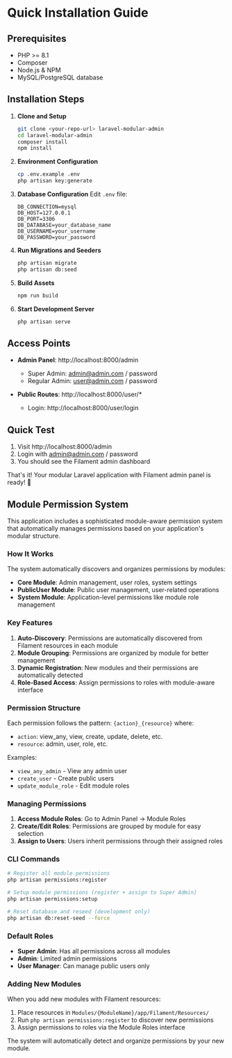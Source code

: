 # Quick Installation Guide

## Prerequisites

- PHP >= 8.1
- Composer
- Node.js & NPM
- MySQL/PostgreSQL database

## Installation Steps

1. **Clone and Setup**
   ```bash
   git clone <your-repo-url> laravel-modular-admin
   cd laravel-modular-admin
   composer install
   npm install
   ```

2. **Environment Configuration**
   ```bash
   cp .env.example .env
   php artisan key:generate
   ```

3. **Database Configuration**
   Edit `.env` file:
   ```env
   DB_CONNECTION=mysql
   DB_HOST=127.0.0.1
   DB_PORT=3306
   DB_DATABASE=your_database_name
   DB_USERNAME=your_username
   DB_PASSWORD=your_password
   ```

4. **Run Migrations and Seeders**
   ```bash
   php artisan migrate
   php artisan db:seed
   ```

5. **Build Assets**
   ```bash
   npm run build
   ```

6. **Start Development Server**
   ```bash
   php artisan serve
   ```

## Access Points

- **Admin Panel**: http://localhost:8000/admin
  - Super Admin: admin@admin.com / password
  - Regular Admin: user@admin.com / password

- **Public Routes**: http://localhost:8000/user/*
  - Login: http://localhost:8000/user/login

## Quick Test

1. Visit http://localhost:8000/admin
2. Login with admin@admin.com / password
3. You should see the Filament admin dashboard

That's it! Your modular Laravel application with Filament admin panel is ready! 🎉

## Module Permission System

This application includes a sophisticated module-aware permission system that automatically manages permissions based on your application's modular structure.

### How It Works

The system automatically discovers and organizes permissions by modules:

- **Core Module**: Admin management, user roles, system settings
- **PublicUser Module**: Public user management, user-related operations  
- **System Module**: Application-level permissions like module role management

### Key Features

1. **Auto-Discovery**: Permissions are automatically discovered from Filament resources in each module
2. **Module Grouping**: Permissions are organized by module for better management
3. **Dynamic Registration**: New modules and their permissions are automatically detected
4. **Role-Based Access**: Assign permissions to roles with module-aware interface

### Permission Structure

Each permission follows the pattern: `{action}_{resource}` where:
- `action`: view_any, view, create, update, delete, etc.
- `resource`: admin, user, role, etc.

Examples:
- `view_any_admin` - View any admin user
- `create_user` - Create public users
- `update_module_role` - Edit module roles

### Managing Permissions

1. **Access Module Roles**: Go to Admin Panel → Module Roles
2. **Create/Edit Roles**: Permissions are grouped by module for easy selection
3. **Assign to Users**: Users inherit permissions through their assigned roles

### CLI Commands

```bash
# Register all module permissions
php artisan permissions:register

# Setup module permissions (register + assign to Super Admin)
php artisan permissions:setup

# Reset database and reseed (development only)
php artisan db:reset-seed --force
```

### Default Roles

- **Super Admin**: Has all permissions across all modules
- **Admin**: Limited admin permissions
- **User Manager**: Can manage public users only

### Adding New Modules

When you add new modules with Filament resources:

1. Place resources in `Modules/{ModuleName}/app/Filament/Resources/`
2. Run `php artisan permissions:register` to discover new permissions
3. Assign permissions to roles via the Module Roles interface

The system will automatically detect and organize permissions by your new module.
